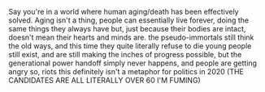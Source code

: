 Say you're in a world where human aging/death has been effectively solved. Aging isn't a thing, people can essentially live forever, doing the same things they always have
but, just because their bodies are intact, doesn't mean their hearts and minds are. the pseudo-immortals still think the old ways, and this time they quite literally refuse to die
young people still exist, and are still making the inches of progress possible, but the generational power handoff simply never happens, and people are getting angry
so, riots
this definitely isn't a metaphor for politics in 2020 (THE CANDIDATES ARE ALL LITERALLY OVER 60 I'M FUMING)